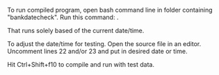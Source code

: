 To run compiled program, open bash command line in folder containing "bankdatecheck".
Run this command: <java bankdatecheck.BankDateCheck>.

That runs solely based of the current date/time.

To adjust the date/time for testing. Open the source file in an editor. Uncomment lines
22 and/or 23 and put in desired date or time.

Hit Ctrl+Shift+f10 to compile and run with test data.